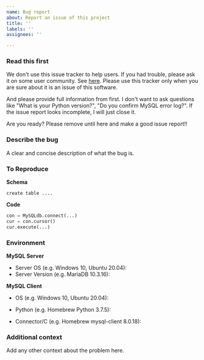 ```yaml
---
name: Bug report
about: Report an issue of this project
title: ''
labels: ''
assignees: ''

---
```


### Read this first

We don't use this issue tracker to help users.  If you had trouble, please ask it on some user community. See [here](https://github.com/PyMySQL/mysqlclient-python#support).
Please use this tracker only when you are sure about it is an issue of this software.

And please provide full information from first.  I don't want to ask questions like "What is your Python version?", "Do you confirm MySQL error log?".  If the issue report looks incomplete, I will just close it.

Are you ready?  Please remove until here and make a good issue report!!


### Describe the bug

A clear and concise description of what the bug is.

### To Reproduce

**Schema**

```
create table ....
```

**Code**

```py
con = MySQLdb.connect(...)
cur = con.cursor()
cur.execute(...)
```

### Environment

**MySQL Server**

- Server OS (e.g. Windows 10, Ubuntu 20.04):
- Server Version (e.g. MariaDB 10.3.16):

**MySQL Client**

- OS (e.g. Windows 10, Ubuntu 20.04):

- Python (e.g. Homebrew Python 3.7.5):

- Connector/C (e.g. Homebrew mysql-client 8.0.18): 


### Additional context

Add any other context about the problem here.
